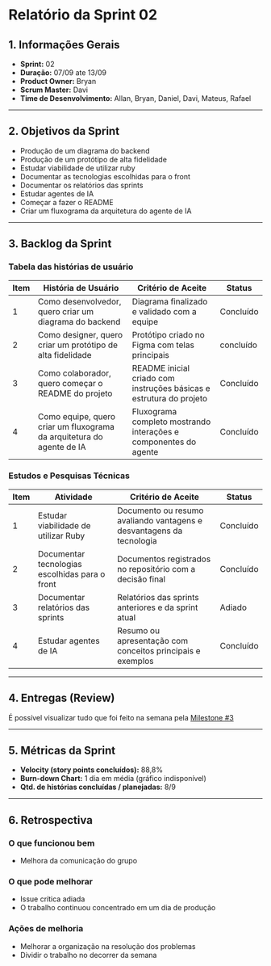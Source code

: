 ﻿# Relatório da Sprint 02

## 1. Informações Gerais

- **Sprint:** 02
- **Duração:** 07/09 ate 13/09
- **Product Owner:** Bryan
- **Scrum Master:** Davi
- **Time de Desenvolvimento:** Allan, Bryan, Daniel, Davi, Mateus, Rafael

---

## 2. Objetivos da Sprint

- Produção de um diagrama do backend
- Produção de um protótipo de alta fidelidade
- Estudar viabilidade de utilizar ruby
- Documentar as tecnologias escolhidas para o front
- Documentar os relatórios das sprints
- Estudar agentes de IA
- Começar a fazer o README
- Criar um fluxograma da arquitetura do agente de IA

---


## 3. Backlog da Sprint

### Tabela das histórias de usuário
| Item | História de Usuário                                                     | Critério de Aceite                                                        | Status       |
| ---- | ----------------------------------------------------------------------- | ------------------------------------------------------------------------- | ------------ |
| 1    | Como desenvolvedor, quero criar um diagrama do backend                  | Diagrama finalizado e validado com a equipe                                | Concluído |
| 2    | Como designer, quero criar um protótipo de alta fidelidade              | Protótipo criado no Figma com telas principais        | concluído |
| 3    | Como colaborador, quero começar o README do projeto                     | README inicial criado com instruções básicas e estrutura do projeto        | Concluído |
| 4    | Como equipe, quero criar um fluxograma da arquitetura do agente de IA   | Fluxograma completo mostrando interações e componentes do agente           | Concluído |

### Estudos e Pesquisas Técnicas
| Item | Atividade                                         | Critério de Aceite                                                             | Status       |
| ---- | ------------------------------------------------- | ----------------------------------------------------------------------------- | ------------ |
| 1    | Estudar viabilidade de utilizar Ruby             | Documento ou resumo avaliando vantagens e desvantagens da tecnologia                     | Concluído |
| 2    | Documentar tecnologias escolhidas para o front   | Documentos registrados no repositório com a decisão final                        | Concluído |
| 3    | Documentar relatórios das sprints               | Relatórios das sprints anteriores e da sprint atual                  | Adiado |
| 4    | Estudar agentes de IA                            | Resumo ou apresentação com conceitos principais e exemplos                     | Concluído |

---

## 4. Entregas (Review)

É possível visualizar tudo que foi feito na semana pela [Milestone #3](https://github.com/unb-mds/2025-2-Eh_Fake/milestone/3?closed=1)

---

## 5. Métricas da Sprint

* **Velocity (story points concluídos):** 88,8%
* **Burn-down Chart:** 1 dia em média (gráfico indisponível)
* **Qtd. de histórias concluídas / planejadas:** 8/9

---

## 6. Retrospectiva

### O que funcionou bem 

- Melhora da comunicação do grupo

### O que pode melhorar 

- Issue crítica adiada
- O trabalho continuou concentrado em um dia de produção

### Ações de melhoria 

- Melhorar a organização na resolução dos problemas
- Dividir o trabalho no decorrer da semana

